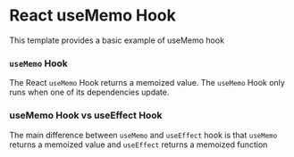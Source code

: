 # React useMemo Hook

This template provides a basic example of useMemo hook 

### ```useMemo``` Hook
The React ```useMemo``` Hook returns a memoized value.
The ```useMemo``` Hook only runs when one of its dependencies update.

### useMemo Hook vs useEffect Hook
The main difference between ```useMemo``` and ```useEffect``` hook is that ```useMemo``` returns a memoized value and ```useEffect``` returns a memoized function
